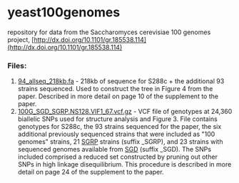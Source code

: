 # yeast100genomes
repository for data from the Saccharomyces cerevisiae 100 genomes project, [http://dx.doi.org/10.1101/gr.185538.114](http://dx.doi.org/10.1101/gr.185538.114)

### Files:
 1. [94_allseq_218kb.fa](94_allseq_218kb.fa) - 218kb of sequence for S288c + the additional 93 strains sequenced. Used to construct the tree in Figure 4 from the paper. Described in more detail on page 10 of the supplement to the paper.
 2. [100G_SGD_SGRP.NS128.VIF1_67.vcf.gz](100G_SGD_SGRP.NS128.VIF1_67.vcf.gz) - VCF file of genotypes at 24,360 biallelic SNPs used for structure analysis and Figure 3. File contains genotypes for S288c, the 93 strains sequenced for the paper, the six additional previously sequenced strains that were included as "100 genomes" strains, 21 [SGRP](http://dx.doi.org/10.1038%2Fnature07743) strains (suffix _SGRP), and 23 strains with sequenced genomes available from [SGD](http://www.yeastgenome.org) (suffix _SGD). The SNPs included comprised a reduced set constructed by pruning out other SNPs in high linkage disequilibrium. This procedure is described in more detail on page 24 of the supplement to the paper.
